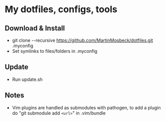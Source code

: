 # My dotfiles, configs, tools

Download & Install
------------------
* git clone --recursive https://github.com/MartinMosbeck/dotfiles.git .myconfig
* Set symlinks to files/folders in .myconfig

Update
------
* Run update.sh

Notes
-----
* Vim plugins are handled as submodules with pathogen, to add a plugin do "git
  submodule add `<url>`" in .vim/bundle
